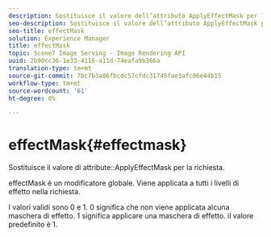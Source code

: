```yaml
---
description: Sostituisce il valore dell’attributo ApplyEffectMask per la richiesta.
seo-description: Sostituisce il valore dell’attributo ApplyEffectMask per la richiesta.
seo-title: effectMask
solution: Experience Manager
title: effectMask
topic: Scene7 Image Serving - Image Rendering API
uuid: 2b90cc36-1e33-4116-a11d-74eafa9b366a
translation-type: tm+mt
source-git-commit: 7bc7b3a86fbcdc57cfdc31745fae3afc06e44b15
workflow-type: tm+mt
source-wordcount: '61'
ht-degree: 0%

---
```



# effectMask{#effectmask}

Sostituisce il valore di attribute::ApplyEffectMask per la richiesta.

effectMask è un modificatore globale. Viene applicata a tutti i livelli di effetto nella richiesta.

I valori validi sono 0 e 1. 0 significa che non viene applicata alcuna maschera di effetto. 1 significa applicare una maschera di effetto. il valore predefinito è 1.
